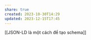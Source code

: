 ```yaml
---
share: true
created: 2023-10-30T14:29
updated: 2023-12-15T17:45
---
```


[[JSON-LD là một cách để tạo schema]]
